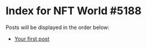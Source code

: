 # Index for NFT World #5188
Posts will be displayed in the order below:

- [Your first post](./001-first.md)

